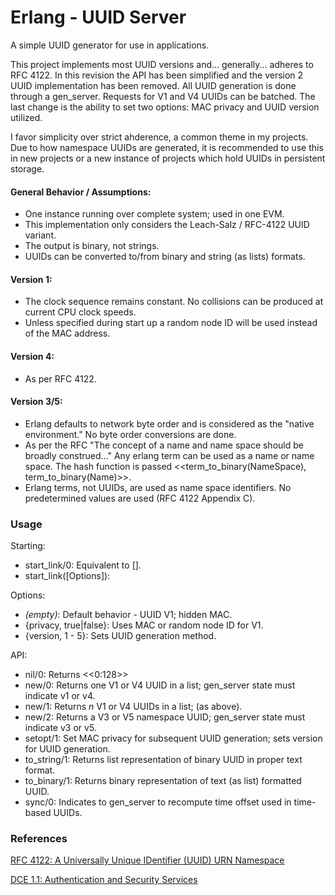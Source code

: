 # Erlang - UUID Server
A simple UUID generator for use in applications.

This project implements most UUID versions and... generally... adheres to RFC 4122. In this revision the API has been simplified and the version 2 UUID implementation has been removed. All UUID generation is done through a gen_server. Requests for V1 and V4 UUIDs can be batched. The last change is the ability to set two options: MAC privacy and UUID version utilized.

I favor simplicity over strict ahderence, a common theme in my projects. Due to how namespace UUIDs are generated, it is recommended to use this in new projects or a new instance of projects which hold UUIDs in persistent storage. 

#### General Behavior / Assumptions:
 - One instance running over complete system; used in one EVM.
 - This implementation only considers the Leach-Salz / RFC-4122 UUID variant.
 - The output is binary, not strings.
 - UUIDs can be converted to/from binary and string (as lists) formats.

#### Version 1:
 - The clock sequence remains constant. No collisions can be produced at current CPU clock speeds.
 - Unless specified during start up a random node ID will be used instead of the MAC address.
  
#### Version 4:
 - As per RFC 4122.
 
#### Version 3/5:
 - Erlang defaults to network byte order and is considered as the "native environment." No byte order conversions are done.
 - As per the RFC "The concept of a name and name space should be broadly construed..." Any erlang term can be used as a name or name space. The hash function is passed <<term_to_binary(NameSpace), term_to_binary(Name)>>.
 - Erlang terms, not UUIDs, are used as name space identifiers. No predetermined values are used (RFC 4122 Appendix C).

### Usage

Starting:
 - start_link/0: Equivalent to [].
 - start_link([Options]): 
 
Options:
 - _(empty)_: Default behavior - UUID V1; hidden MAC.
 - {privacy, true|false}: Uses MAC or random node ID for V1.
 - {version, 1 - 5}: Sets UUID generation method.

API:

 - nil/0: Returns <<0:128>>
 - new/0: Returns one V1 or V4 UUID in a list; gen_server state must indicate v1 or v4.
 - new/1: Returns _n_ V1 or V4 UUIDs in a list; (as above).
 - new/2: Returns a V3 or V5 namespace UUID; gen_server state must indicate v3 or v5.
 - setopt/1: Set MAC privacy for subsequent UUID generation; sets version for UUID generation.
 - to_string/1: Returns list representation of binary UUID in proper text format.
 - to_binary/1: Returns binary representation of text (as list) formatted UUID.
 - sync/0: Indicates to gen_server to recompute time offset used in time-based UUIDs.
  
### References

[RFC 4122: A Universally Unique IDentifier (UUID) URN Namespace](https://tools.ietf.org/html/rfc4122)

[DCE 1.1: Authentication and Security Services](https://pubs.opengroup.org/onlinepubs/9696989899/chap5.htm#tagcjh_08_02_01_01)

